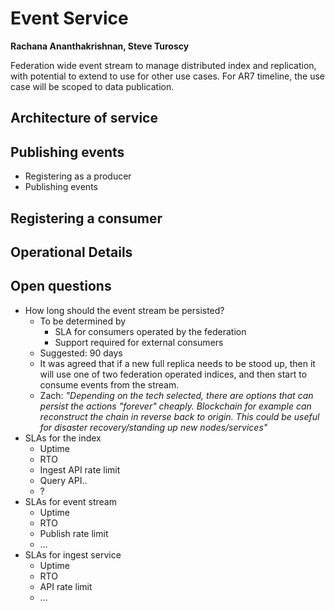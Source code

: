 # Event Service
**Rachana Ananthakrishnan, Steve Turoscy**

Federation wide event stream to manage distributed index and replication, with potential to extend to use for other use cases. For AR7 timeline, the use case will be scoped to data publication.

## Architecture of service

## Publishing events 

- Registering as a producer
- Publishing events

## Registering a consumer

## Operational Details

## Open questions

- How long should the event stream be persisted?
  - To be determined by
    - SLA for consumers operated by the federation
    - Support required for external consumers
  - Suggested: 90 days
  - It was agreed that if a new full replica needs to be stood up, then it will use one of two federation operated indices, and then start to consume events from the stream.
  - Zach: _"Depending on the tech selected, there are options that can persist the actions "forever" cheaply. Blockchain for example can reconstruct the chain in reverse back to origin. This could be useful for disaster recovery/standing up new nodes/services"_
- SLAs for the index
  - Uptime
  - RTO
  - Ingest API rate limit
  - Query API..
  - ?
- SLAs for event stream
  - Uptime
  - RTO
  - Publish rate limit
  - …
- SLAs for ingest service
  - Uptime
  - RTO
  - API rate limit
  - …
